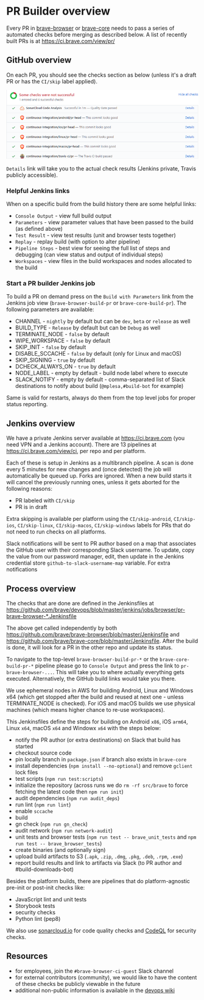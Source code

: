 # PR Builder overview

Every PR in [brave-browser](https://github.com/brave/brave-browser) or [brave-core](https://github.com/brave/brave-core) needs to pass a series of automated checks before merging as described below. A list of recently built PRs is at https://ci.brave.com/view/pr/

## GitHub overview
On each PR, you should see the checks section as below (unless it's a draft PR or has the `CI/skip` label applied).

![GitHub checks section](images/github-checks.png)

`Details` link will take you to the actual check results (Jenkins private, Travis publicly accessible).

### Helpful Jenkins links

When on a specific build from the build history there are some helpful links:
- `Console Output` - view full build output
- `Parameters` - view parameter values that have been passed to the build (as defined above)
- `Test Result` - view test results (unit and browser tests together)
- `Replay` - replay build (with option to alter pipeline)
- `Pipeline Steps` - best view for seeing the full list of steps and debugging (can view status and output of individual steps)
- `Workspaces` - view files in the build workspaces and nodes allocated to the build

### Start a PR builder Jenkins job

To build a PR on demand press on the `Build with Parameters` link from the Jenkins job view (`brave-browser-build-pr` or `brave-core-build-pr`). The following parameters are available:
- CHANNEL - `nightly` by default but can be `dev`, `beta` or `release` as well
- BUILD_TYPE - `Release` by default but can be `Debug` as well
- TERMINATE_NODE - `false` by default
- WIPE_WORKSPACE - `false` by default
- SKIP_INIT - `false` by default
- DISABLE_SCCACHE - `false` by default (only for Linux and macOS)
- SKIP_SIGNING - `true` by default
- DCHECK_ALWAYS_ON - `true` by default
- NODE_LABEL - empty by default - build node label where to execute
- SLACK_NOTIFY - empty by default - comma-separated list of Slack destinations to notify about build (`@mplesa,#build-bot` for example)

Same is valid for restarts, always do them from the top level jobs for proper status reporting.

## Jenkins overview
We have a private Jenkins server available at https://ci.brave.com (you need VPN and a Jenkins account). There are 13 pipelines at https://ci.brave.com/view/ci, per repo and per platform.

Each of these is setup in Jenkins as a multibranch pipeline. A scan is done every 5 minutes for new changes and (once detected) the job will automatically be queued up. Forks are ignored. When a new build starts it will cancel the previously running ones, unless it gets aborted for the following reasons:
- PR labeled with `CI/skip`
- PR is in draft

Extra skipping is available per platform using the `CI/skip-android`, `CI/skip-ios`, `CI/skip-linux`, `CI/skip-macos`, `CI/skip-windows` labels for PRs that do not need to run checks on all platforms.

Slack notifications will be sent to PR author based on a map that associates the GitHub user with their corresponding Slack username. To update, copy the value from our password manager, edit, then update in the Jenkins credential store `github-to-slack-username-map` variable. For extra notifications 

## Process overview
The checks that are done are defined in the Jenkinsfiles at https://github.com/brave/devops/blob/master/jenkins/jobs/browser/pr-brave-browser-*.Jenkinsfile

The above get called independently by both https://github.com/brave/brave-browser/blob/master/Jenkinsfile and https://github.com/brave/brave-core/blob/master/Jenkinsfile. After the build is done, it will look for a PR in the other repo and update its status.

To navigate to the top-level `brave-browser-build-pr-*` or the `brave-core-build-pr-*` pipeline please go to `Console Output` and press the link to `pr-brave-browser-...`. This will take you to where actually everything gets executed. Alternatively, the GitHub build links would take you there.

We use ephemeral nodes in AWS for building Android, Linux and Windows x64 (which get stopped after the build and reused at next one - unless TERMINATE_NODE is checked). For iOS and macOS builds we use physical machines (which means higher chance to re-use workspaces).

This Jenkinsfiles define the steps for building on Android `x86`, iOS `arm64`, Linux `x64`, macOS `x64` and Windowx `x64` with the steps below:
- notify the PR author (or extra destinations) on Slack that build has started
- checkout source code
- pin locally branch in `package.json` if branch also exists in `brave-core`
- install dependencies (`npm install --no-optional`) and remove `gclient` lock files
- test scripts (`npm run test:scripts`)
- initialize the repository (across runs we do `rm -rf src/brave` to force fetching the latest code then `npm run init`)
- audit dependencies (`npm run audit_deps`)
- run lint (`npm run lint`)
- enable `sccache`
- build
- gn check (`npm run gn_check`)
- audit network (`npm run network-audit`)
- unit tests and browser tests (`npm run test -- brave_unit_tests` and `npm run test -- brave_browser_tests`)
- create binaries (and optionally sign)
- upload build artifacts to S3 (`.apk`, `.zip`, `.dmg`, `.pkg`, `.deb`, `.rpm`, `.exe`)
- report build results and link to artifacts via Slack (to PR author and #build-downloads-bot)

Besides the platform builds, there are pipelines that do platform-agnostic pre-init or post-init checks like:
- JavaScript lint and unit tests
- Storybook tests
- security checks
- Python lint (pep8)

We also use [sonarcloud.io](https://sonarcloud.io) for code quality checks and [CodeQL](https://securitylab.github.com/tools/codeql) for security checks.

## Resources
- for employees, join the `#brave-browser-ci-guest` Slack channel
- for external contributors (community), we would like to have the content of these checks be publicly viewable in the future
- additional non-public information is available in the [devops wiki](https://github.com/brave/devops/wiki/PR-Builder-Non-public-information)
